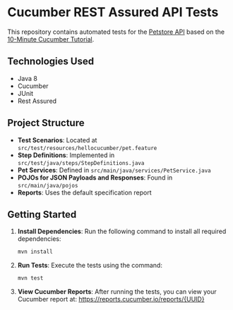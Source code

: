 # Cucumber REST Assured API Tests

This repository contains automated tests for the [Petstore API](https://petstore.swagger.io/) based on the [10-Minute Cucumber Tutorial](https://cucumber.io/docs/guides/10-minute-tutorial/?lang=java).

## Technologies Used

- Java 8
- Cucumber
- JUnit
- Rest Assured

## Project Structure

- **Test Scenarios**: Located at `src/test/resources/hellocucumber/pet.feature`
- **Step Definitions**: Implemented in `src/test/java/steps/StepDefinitions.java`
- **Pet Services**: Defined in `src/main/java/services/PetService.java`
- **POJOs for JSON Payloads and Responses**: Found in `src/main/java/pojos`
- **Reports**: Uses the default specification report

## Getting Started

1. **Install Dependencies**: Run the following command to install all required dependencies:
   ```bash
   mvn install
2. **Run Tests**: Execute the tests using the command:
   ```bash
   mvn test
3. **View Cucumber Reports**: After running the tests, you can view your Cucumber report at: https://reports.cucumber.io/reports/{UUID}

